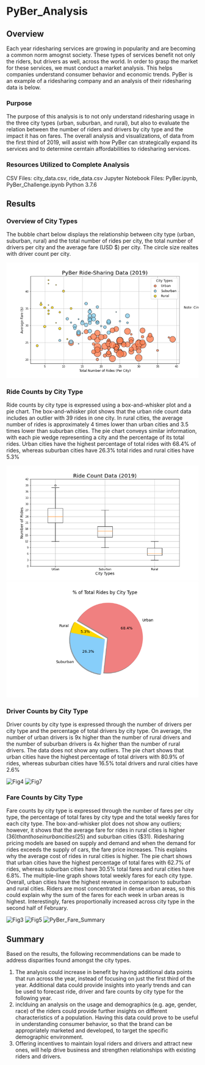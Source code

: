 # PyBer_Analysis

## Overview
Each year ridesharing services are growing in popularity and are becoming a common norm amognst society. These types of services benefit not only the riders, but drivers as well, across the world. 
In order to grasp the market for these services, we must conduct a market analysis. This  helps companies understand consumer behavior and economic trends. PyBer is an example of a ridesharing company and an analysis of their ridesharing data is below. 

### Purpose
The purpose of this analysis is to not only understand ridesharing usage in the three city types (urban, suburban, and rural), but also to evaluate the relation between the number of riders and drivers by city type and the impact it has on fares. The overall analysis and visualizations, of data from the first third of 2019, will assist with how PyBer can strategically expand its services and to determine cerntain affordabilities to ridesharing services. 

### Resources Utilized to Complete Analysis

CSV Files: city_data.csv, ride_data.csv
Jupyter Notebook Files: PyBer.ipynb, PyBer_Challenge.ipynb
Python 3.7.6


## Results

### Overview of City Types
The bubble chart below displays the relationship between city type (urban, suburban, rural) and the total number of rides per city, the total number of drivers per city and the average fare (USD $) per city. The circle size realtes with driver count per city.

![Fig1](https://github.com/DannyJohnson-Hi/PyBer_Analysis/blob/main/analysis/Fig1.png)





### Ride Counts by City Type

Ride counts by city type is expressed using a box-and-whisker plot and a pie chart. The box-and-whisker plot shows that the urban ride count data includes an outlier with 39 rides in one city. In rural cities, the average number of rides is approximately 4 times lower than urban cities and 3.5 times lower than suburban cities. The pie chart conveys similar information, with each pie wedge representing a city and the percentage of its total rides. Urban cities have the highest percentage of total rides with 68.4% of rides, whereas suburban cities have 26.3% total rides and rural cities have 5.3%

![Fig2](https://github.com/DannyJohnson-Hi/PyBer_Analysis/blob/main/analysis/Fig2.png)
![Fig6](https://github.com/DannyJohnson-Hi/PyBer_Analysis/blob/main/analysis/Fig6.png)

### Driver Counts by City Type
Driver counts by city type is expressed through the number of drivers per city type and the percentage of total drivers by city type. On average, the number of urban drivers is 9x higher than the number of rural drivers and the number of suburban drivers is 4x higher than the number of rural drivers. The data does not show any outliers. The pie chart shows that urban cities have the highest percentage of total drivers with 80.9% of rides, whereas suburban cities have 16.5% total drivers and rural cities have 2.6%

![Fig4]()
![Fig7]()

### Fare Counts by City Type
Fare counts by city type is expressed through the number of fares per city type, the percentage of total fares by city type and the total weekly fares for each city type. The box-and-whisker plot does not show any outliers; however, it shows that the average fare for rides in rural cities is higher ($36) than those in urban cities ($25) and suburban cities ($31). Ridesharing pricing models are based on supply and demand and when the demand for rides exceeds the supply of cars, the fare price increases. This explains why the average cost of rides in rural cities is higher. The pie chart shows that urban cities have the highest percentage of total fares with 62.7% of rides, whereas suburban cities have 30.5% total fares and rural cities have 6.8%. The multiple-line graph shows total weekly fares for each city type. Overall, urban cities have the highest revenue in comparison to suburban and rural cities. Riders are most concentrated in dense urban areas, so this could explain why the sum of the fares for each week in urban areas is highest. Interestingly, fares proportionally increased across city type in the second half of February. 

![Fig3]()
![Fig5]()
![PyBer_Fare_Summary]() 

## Summary
Based on the results, the following recommendations can be made to address disparities found amongst the city types.
1.	The analysis could increase in benefit by having additional data points that run across the year, instead of focusing on just the first third of the year. Additional data could provide insights into yearly trends and can be used to forecast ride, driver and fare counts by city type for the following year.  
2.	inclduing an analysis on the usage and demographics (e.g. age, gender, race) of the riders could provide further insights on different characteristics of a population. Having this data could prove to be useful in understanding consumer behavior, so that the brand can be appropriately marketed and developed, to target the specific demographic environment.   
3.	Offering incentives to maintain loyal riders and drivers and attract new ones, will help drive business and strengthen relationships with existing riders and drivers. 





